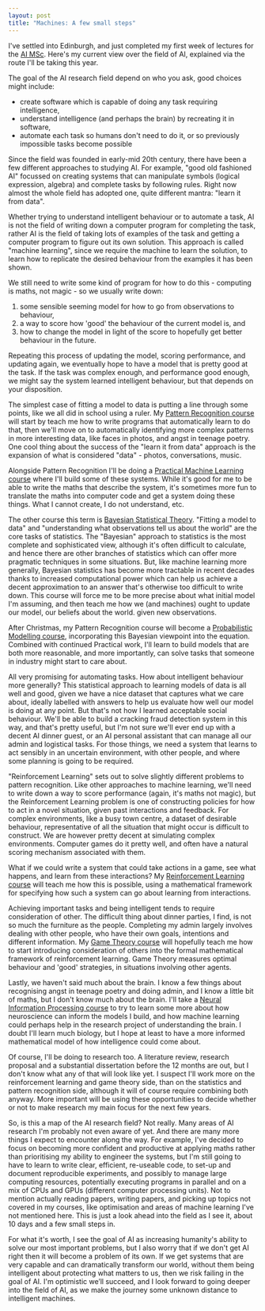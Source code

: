 ```yaml
---
layout: post
title: "Machines: A few small steps"
---
```


I've settled into Edinburgh, and just completed my first week of lectures for the
[AI MSc](http://www.ed.ac.uk/studying/postgraduate/degrees/index.php?r=site/view&id=107).
Here's my current view over the field of AI, explained via the route I'll be taking this year.

The goal of the AI research field depend on who you ask, good choices might include:
- create software which is capable of doing any task requiring intelligence,
- understand intelligence (and perhaps the brain) by recreating it in software,
- automate each task so humans don't need to do it, or so previously impossible tasks
become possible

Since the field was founded in early-mid 20th century, there have been a few different
approaches to studying AI. For example, "good old fashioned AI" focussed on creating systems
that can manipulate symbols (logical expression, algebra) and complete tasks by following
rules. Right now almost the whole field has adopted one, quite different mantra: "learn it
from data".

Whether trying to understand intelligent behaviour or to automate a task, AI is not the
field of writing down a computer program for completing the task, rather AI is the field
of taking lots of examples of the task and getting a computer program to figure out its own
solution. This approach is called "machine learning", since we require the machine to learn
the solution, to learn how to replicate the desired behaviour from the examples it has been
shown.

We still need to write some kind of program for how to do this - computing is maths, not
magic - so we usually write down:
1. some sensible seeming model for how to go from observations to behaviour,
2. a way to score how 'good' the behaviour of the current model is, and
3. how to change the model in light of the score to hopefully get better behaviour in
the future.

Repeating this process of updating the model, scoring performance, and updating again,
we eventually hope to have a model that is pretty good at the task. If the task was
complex enough, and performance good enough, we might say the system learned intelligent
behaviour, but that depends on your disposition.

The simplest case of fitting a model to data is putting a line through some points, like
we all did in school using a ruler. My
[Pattern Recognition course](http://www.inf.ed.ac.uk/teaching/courses/mlpr/2017/notes/w1a_intro.html)
will start by teach me how to write programs that automatically learn to do that, then we'll
move on to automatically identifying more complex patterns in more interesting data, like faces
in photos, and angst in teenage poetry. One cool thing about the success of the "learn it
from data" approach is the expansion of what is considered "data" - photos, conversations,
music.

Alongside Pattern Recognition I'll be doing a
[Practical Machine Learning course](http://www.inf.ed.ac.uk/teaching/courses/mlp/index.html)
where I'll build some of these systems. While it's good for me to be able to write the maths
that describe the system, it's sometimes more fun to translate the maths into computer code and
get a system doing these things. What I cannot create, I do not understand, etc.

The other course this term is
[Bayesian Statistical Theory](http://www.drps.ed.ac.uk/17-18/dpt/cxmath11177.htm).
"Fitting a model to data" and "understanding what observations tell us about the world" are
the core tasks of statistics. The "Bayesian" approach to statistics is the most complete and
sophisticated view, although it's often difficult to calculate, and hence there are other branches
of statistics which can offer more pragmatic techniques in some situations. But, like machine
learning more generally, Bayesian statistics has become more tractable in recent decades thanks
to increased computational power which can help us achieve a decent approximation to an answer
that's otherwise too difficult to write down. This course will force me to be more precise about
what initial model I'm assuming, and then teach me how we (and machines) ought to update our
model, our beliefs about the world. given new observations.

After Christmas, my Pattern Recognition course will become a
[Probabilistic Modelling course](http://www.drps.ed.ac.uk/17-18/dpt/cxinfr11134.htm),
incorporating this Bayesian viewpoint into the equation. Combined with continued Practical
work, I'll learn to build models that are both more reasonable, and more importantly, can
solve tasks that someone in industry might start to care about.

All very promising for automating tasks. How about intelligent behaviour more generally? This
statistical approach to learning models of data is all well and good, given we have a nice
dataset that captures what we care about, ideally labelled with answers to help us evaluate
how well our model is doing at any point. But that's not how I learned acceptable social
behaviour. We'll be able to build a cracking fraud detection system in this way, and that's
pretty useful, but I'm not sure we'll ever end up with a decent AI dinner guest, or an AI
personal assistant that can manage all our admin and logistical tasks. For those things, we
need a system that learns to act sensibly in an uncertain environment, with other people,
and where some planning is going to be required.

"Reinforcement Learning" sets out to solve slightly different problems to pattern recognition.
Like other approaches to machine learning, we'll need to write down a way to score performance
(again, it's maths not magic), but the Reinforcement Learning problem is one of constructing
policies for how to act in a novel situation, given past interactions and feedback. For complex
environments, like a busy town centre, a dataset of desirable behaviour, representative of all
the situation that might occur is difficult to construct. We are however pretty decent at
simulating complex environments. Computer games do it pretty well, and often have a natural
scoring mechanism associated with them.

What if we could write a system that could take actions in a game, see what happens, and learn
from these interactions? My
[Reinforcement Learning course](http://www.drps.ed.ac.uk/17-18/dpt/cxinfr11010.htm)
will teach me how this is possible, using a mathematical framework for specifying how such a
system can go about learning from interactions.

Achieving important tasks and being intelligent tends to require consideration of other. The
difficult thing about dinner parties, I find, is not so much the furniture as the people.
Completing my admin largely involves dealing with other people, who have their own goals,
intentions and different information. My
[Game Theory course](http://www.drps.ed.ac.uk/17-18/dpt/cxinfr11020.htm) will hopefully teach
me how to start introducing consideration of others into the formal mathematical framework of
reinforcement learning. Game Theory measures optimal behaviour and 'good' strategies, in
situations involving other agents.

Lastly, we haven't said much about the brain. I know a few things about recognising angst in
teenage poetry and doing admin, and I know a little bit of maths, but I don't know much about the
brain. I'll take a
[Neural Information Processing course](http://www.inf.ed.ac.uk/teaching/courses/nip/)
to try to learn some more about how neuroscience can inform the models I build, and how machine
learning could perhaps help in the research project of understanding the brain. I doubt I'll learn
much biology, but I hope at least to have a more informed mathematical model of how intelligence
could come about.

Of course, I'll be doing to research too. A literature review, research proposal and a substantial
dissertation before the 12 months are out, but I don't know what any of that will look like yet.
I suspect I'll work more on the reinforcement learning and game theory side, than on the statistics
and pattern recognition side, although it will of course require combining both anyway. More
important will be using these opportunities to decide whether or not to make research my main
focus for the next few years.

So, is this a map of the AI research field? Not really. Many areas of AI research I'm probably not
even aware of yet. And there are many more things I expect to encounter along the way. For example,
I've decided to focus on becoming more confident and productive at applying maths rather than
prioritising my ability to engineer the systems, but I'm still going to have to learn to write
clear, efficient, re-useable code, to set-up and document reproducible experiments, and possibly
to manage large computing resources, potentially executing programs in parallel and on a mix of
CPUs and GPUs (different computer processing units). Not to mention actually reading papers,
writing papers, and picking up topics not covered in my courses, like optimisation and areas of
machine learning I've not mentioned here. This is just a look ahead into the field as I see it,
about 10 days and a few small steps in.

For what it's worth, I see the goal of AI as increasing humanity's ability to solve our most
important problems, but I also worry that if we don't get AI right then it will become a problem
of its own. If we get systems that are very capable and can dramatically transform our world,
without them being intelligent about protecting what matters to us, then we risk failing in the
goal of AI. I'm optimistic we’ll succeed, and I look forward to going deeper into the field of AI,
as we make the journey some unknown distance to intelligent machines.
